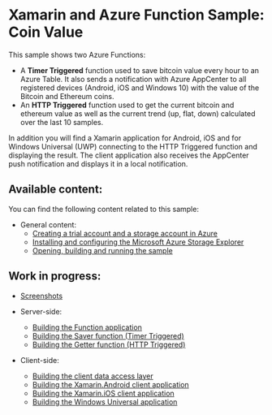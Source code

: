 # Xamarin and Azure Function Sample: Coin Value

This sample shows two Azure Functions:

- A **Timer Triggered** function used to save bitcoin value every hour to an Azure Table. It also sends a notification with Azure AppCenter to all registered devices (Android, iOS and Windows 10) with the value of the Bitcoin and Ethereum coins.
- An **HTTP Triggered** function used to get the current bitcoin and ethereum value as well as the current trend (up, flat, down) calculated over the last 10 samples.

In addition you will find a Xamarin application for Android, iOS and for Windows Universal (UWP) connecting to the HTTP Triggered function and displaying the result. The client application also receives the AppCenter push notification and displays it in a local notification.

## Available content:

You can find the following content related to this sample:

* General content:
    * [Creating a trial account and a storage account in Azure](https://github.com/lbugnion/sample-azure-general/blob/master/trial-account.md)
    * [Installing and configuring the Microsoft Azure Storage Explorer](https://github.com/lbugnion/sample-azure-general/blob/master/azure-explorer.md)
    * [Opening, building and running the sample](publishing.md)

## Work in progress:

* [Screenshots](screenshots.md)

* Server-side:
    * [Building the Function application](building-function.md)
    * [Building the Saver function (Timer Triggered)](building-function-saver.md)
    * [Building the Getter function (HTTP Triggered)](building-function-getter.md)

* Client-side:
    * [Building the client data access layer](building-data.md)
    * [Building the Xamarin.Android client application](building-android.md)
    * [Building the Xamarin.iOS client application](building-ios.md)
    * [Building the Windows Universal application](building-uwp.md)